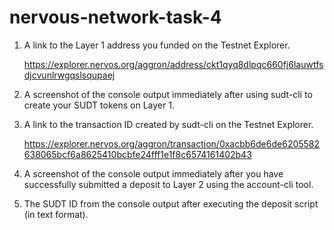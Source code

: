 # nervous-network-task-4

1) A link to the Layer 1 address you funded on the Testnet Explorer.
   
   https://explorer.nervos.org/aggron/address/ckt1qyq8dlpqc660fj6lauwtfsdjcvunlrwgqslsqupaej
   

2) A screenshot of the console output immediately after using sudt-cli to create your SUDT tokens on Layer 1.

3) A link to the transaction ID created by sudt-cli on the Testnet Explorer.
   
   https://explorer.nervos.org/aggron/transaction/0xacbb6de6de6205582638065bcf6a8625410bcbfe24fff1e1f8c6574161402b43


4) A screenshot of the console output immediately after you have successfully submitted a deposit to Layer 2 using the account-cli tool.

5) The SUDT ID from the console output after executing the deposit script (in text format).
